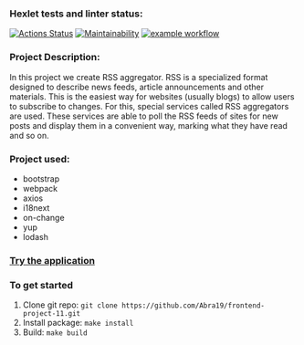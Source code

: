 ### Hexlet tests and linter status:
[![Actions Status](https://github.com/Abra19/frontend-project-11/workflows/hexlet-check/badge.svg)](https://github.com/Abra19/frontend-project-11/actions)
[![Maintainability](https://api.codeclimate.com/v1/badges/378c37f6a774cfb7ea99/maintainability)](https://codeclimate.com/github/Abra19/frontend-project-11/maintainability)
[![example workflow](https://github.com/Abra19/frontend-project-11/actions/workflows/nodejs.yml/badge.svg)](https://github.com/Abra19/frontend-project-11/actions)

### Project Description:
In this project we create RSS aggregator.
RSS is a specialized format designed to describe news feeds, article announcements and other materials. This is the easiest way for websites (usually blogs) to allow users to subscribe to changes. For this, special services called RSS aggregators are used. These services are able to poll the RSS feeds of sites for new posts and display them in a convenient way, marking what they have read and so on.

### Project used:
* bootstrap
* webpack
* axios
* i18next
* on-change
* yup
* lodash

### [Try the application](https://frontend-project-11-abra19.vercel.app/)
### To get started

1. Clone git repo: `git clone https://github.com/Abra19/frontend-project-11.git`
2. Install package: `make install`
3. Build: `make build`